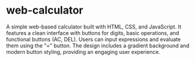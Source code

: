 # web-calculator
A simple web-based calculator built with HTML, CSS, and JavaScript. It features a clean interface with buttons for digits, basic operations, and functional buttons (AC, DEL). Users can input expressions and evaluate them using the "=" button. The design includes a gradient background and modern button styling, providing an engaging user experience.
